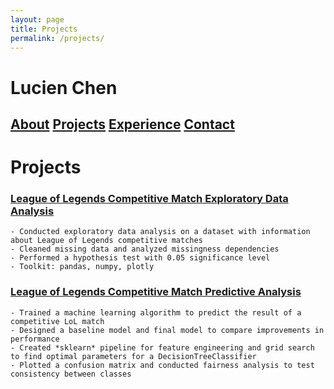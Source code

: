 ```yaml
---
layout: page
title: Projects
permalink: /projects/
---
```

# Lucien Chen

## [About](https://lucienqchen.github.io/) [Projects](https://lucienqchen.github.io/projects/) [Experience](https://lucienqchen.github.io/experience/) [Contact](https://lucienqchen.github.io/contact_me/)

# Projects

### [League of Legends Competitive Match Exploratory Data Analysis](https://lucienqchen.github.io/lol-match-analysis)
    - Conducted exploratory data analysis on a dataset with information about League of Legends competitive matches
    - Cleaned missing data and analyzed missingness dependencies
    - Performed a hypothesis test with 0.05 significance level
    - Toolkit: pandas, numpy, plotly

### [League of Legends Competitive Match Predictive Analysis](https://lucienqchen.github.io/lol-match-prediction)
    - Trained a machine learning algorithm to predict the result of a competitive LoL match
    - Designed a baseline model and final model to compare improvements in performance
    - Created *sklearn* pipeline for feature engineering and grid search to find optimal parameters for a DecisionTreeClassifier
    - Plotted a confusion matrix and conducted fairness analysis to test consistency between classes